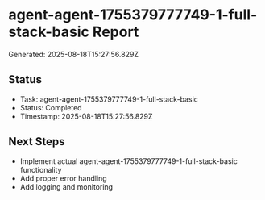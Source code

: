 # agent-agent-1755379777749-1-full-stack-basic Report

Generated: 2025-08-18T15:27:56.829Z

## Status
- Task: agent-agent-1755379777749-1-full-stack-basic
- Status: Completed
- Timestamp: 2025-08-18T15:27:56.829Z

## Next Steps
- Implement actual agent-agent-1755379777749-1-full-stack-basic functionality
- Add proper error handling
- Add logging and monitoring
